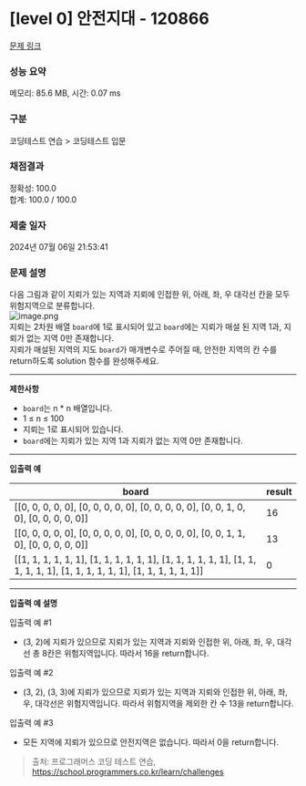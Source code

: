 # \[level 0] 안전지대 - 120866

[문제 링크](https://school.programmers.co.kr/learn/courses/30/lessons/120866)

### 성능 요약

메모리: 85.6 MB, 시간: 0.07 ms

### 구분

코딩테스트 연습 > 코딩테스트 입문

### 채점결과

정확성: 100.0\
합계: 100.0 / 100.0

### 제출 일자

2024년 07월 06일 21:53:41

### 문제 설명

다음 그림과 같이 지뢰가 있는 지역과 지뢰에 인접한 위, 아래, 좌, 우 대각선 칸을 모두 위험지역으로 분류합니다.\
![image.png](https://grepp-programmers.s3.ap-northeast-2.amazonaws.com/files/production/124a2c93-da99-4643-96a8-292bb871f553/image.png)\
지뢰는 2차원 배열 `board`에 1로 표시되어 있고 `board`에는 지뢰가 매설 된 지역 1과, 지뢰가 없는 지역 0만 존재합니다.\
지뢰가 매설된 지역의 지도 `board`가 매개변수로 주어질 때, 안전한 지역의 칸 수를 return하도록 solution 함수를 완성해주세요.

***

**제한사항**

* `board`는 n \* n 배열입니다.
* 1 ≤ n ≤ 100
* 지뢰는 1로 표시되어 있습니다.
* `board`에는 지뢰가 있는 지역 1과 지뢰가 없는 지역 0만 존재합니다.

***

**입출력 예**

| board                                                                                                                           | result |
| ------------------------------------------------------------------------------------------------------------------------------- | ------ |
| \[\[0, 0, 0, 0, 0], \[0, 0, 0, 0, 0], \[0, 0, 0, 0, 0], \[0, 0, 1, 0, 0], \[0, 0, 0, 0, 0]]                                     | 16     |
| \[\[0, 0, 0, 0, 0], \[0, 0, 0, 0, 0], \[0, 0, 0, 0, 0], \[0, 0, 1, 1, 0], \[0, 0, 0, 0, 0]]                                     | 13     |
| \[\[1, 1, 1, 1, 1, 1], \[1, 1, 1, 1, 1, 1], \[1, 1, 1, 1, 1, 1], \[1, 1, 1, 1, 1, 1], \[1, 1, 1, 1, 1, 1], \[1, 1, 1, 1, 1, 1]] | 0      |

***

**입출력 예 설명**

입출력 예 #1

* (3, 2)에 지뢰가 있으므로 지뢰가 있는 지역과 지뢰와 인접한 위, 아래, 좌, 우, 대각선 총 8칸은 위험지역입니다. 따라서 16을 return합니다.

입출력 예 #2

* (3, 2), (3, 3)에 지뢰가 있으므로 지뢰가 있는 지역과 지뢰와 인접한 위, 아래, 좌, 우, 대각선은 위험지역입니다. 따라서 위험지역을 제외한 칸 수 13을 return합니다.

입출력 예 #3

* 모든 지역에 지뢰가 있으므로 안전지역은 없습니다. 따라서 0을 return합니다.

> 출처: 프로그래머스 코딩 테스트 연습, https://school.programmers.co.kr/learn/challenges
